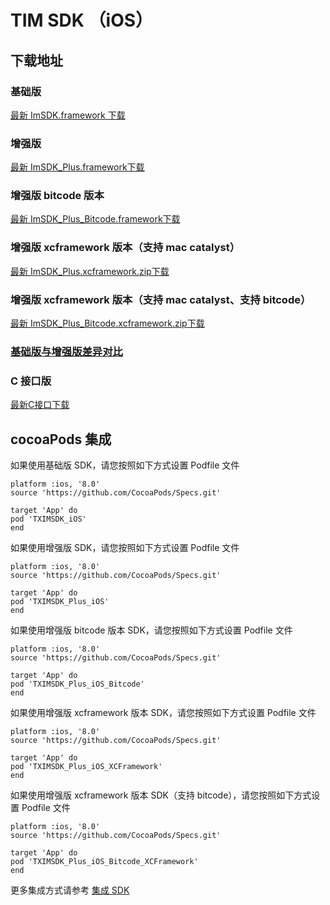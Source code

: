 # TIM SDK （iOS）

## 下载地址

### 基础版
[最新 ImSDK.framework 下载](https://im.sdk.qcloud.com/download/standard/5.1.62/TIM_SDK_iOS_latest_framework.zip)

### 增强版
[最新 ImSDK_Plus.framework下载](https://sdk-im-1252463788.cos.ap-hongkong.myqcloud.com/download/plus/5.6.1202/ImSDK_Plus_5.6.1202.framework.zip)

### 增强版 bitcode 版本
[最新 ImSDK_Plus_Bitcode.framework下载](https://sdk-im-1252463788.cos.ap-hongkong.myqcloud.com/download/plus/5.6.1202/ImSDK_Plus_5.6.1202_Bitcode.framework.zip)

### 增强版 xcframework 版本（支持 mac catalyst）
[最新 ImSDK_Plus.xcframework.zip下载](https://sdk-im-1252463788.cos.ap-hongkong.myqcloud.com/download/plus/5.6.1202/ImSDK_Plus_5.6.1202.xcframework.zip)

### 增强版 xcframework 版本（支持 mac catalyst、支持 bitcode）
[最新 ImSDK_Plus_Bitcode.xcframework.zip下载](https://sdk-im-1252463788.cos.ap-hongkong.myqcloud.com/download/plus/5.6.1202/ImSDK_Plus_5.6.1202_Bitcode.xcframework.zip)

### [基础版与增强版差异对比](https://github.com/tencentyun/TIMSDK#%E5%9F%BA%E7%A1%80%E7%89%88%E4%B8%8E%E5%A2%9E%E5%BC%BA%E7%89%88%E5%B7%AE%E5%BC%82%E5%AF%B9%E6%AF%94)

### C 接口版
[最新C接口下载](https://imsdk-1252463788.cos.ap-guangzhou.myqcloud.com/5.1.56/cross-platform/TIM_Cross_Platform_iOS_latest.zip)

## cocoaPods 集成
如果使用基础版 SDK，请您按照如下方式设置 Podfile 文件

```
platform :ios, '8.0'
source 'https://github.com/CocoaPods/Specs.git'

target 'App' do
pod 'TXIMSDK_iOS'
end
```

如果使用增强版 SDK，请您按照如下方式设置 Podfile 文件
```
platform :ios, '8.0'
source 'https://github.com/CocoaPods/Specs.git'

target 'App' do
pod 'TXIMSDK_Plus_iOS'
end
```

如果使用增强版 bitcode 版本 SDK，请您按照如下方式设置 Podfile 文件
```
platform :ios, '8.0'
source 'https://github.com/CocoaPods/Specs.git'

target 'App' do
pod 'TXIMSDK_Plus_iOS_Bitcode'
end
```

如果使用增强版 xcframework 版本 SDK，请您按照如下方式设置 Podfile 文件
```
platform :ios, '8.0'
source 'https://github.com/CocoaPods/Specs.git'

target 'App' do
pod 'TXIMSDK_Plus_iOS_XCFramework'
end
```

如果使用增强版 xcframework 版本 SDK（支持 bitcode），请您按照如下方式设置 Podfile 文件
```
platform :ios, '8.0'
source 'https://github.com/CocoaPods/Specs.git'

target 'App' do
pod 'TXIMSDK_Plus_iOS_Bitcode_XCFramework'
end
```

更多集成方式请参考 <a href="https://cloud.tencent.com/document/product/269/32673">集成 SDK</a>
